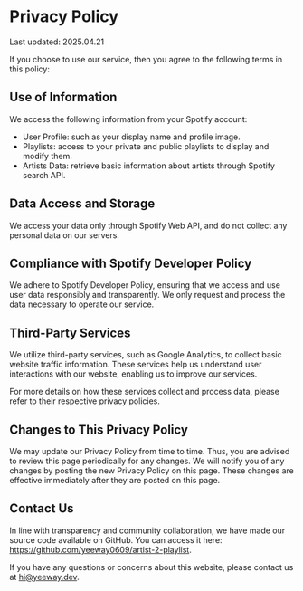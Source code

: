 # Privacy Policy

Last updated: 2025.04.21

If you choose to use our service, then you agree to the following terms in this policy:

## Use of Information

We access the following information from your Spotify account:

- User Profile: such as your display name and profile image.
- Playlists: access to your private and public playlists to display and modify them.
- Artists Data: retrieve basic information about artists through Spotify search API.

## Data Access and Storage

We access your data only through Spotify Web API, and do not collect any personal data on our servers.

## Compliance with Spotify Developer Policy

We adhere to Spotify Developer Policy, ensuring that we access and use user data responsibly and transparently. We only request and process the data necessary to operate our service.

## Third-Party Services

We utilize third-party services, such as Google Analytics, to collect basic website traffic information. These services help us understand user interactions with our website, enabling us to improve our services.

For more details on how these services collect and process data, please refer to their respective privacy policies.

## Changes to This Privacy Policy

We may update our Privacy Policy from time to time. Thus, you are advised to review this page periodically for any changes. We will notify you of any changes by posting the new Privacy Policy on this page. These changes are effective immediately after they are posted on this page.

## Contact Us

In line with transparency and community collaboration, we have made our source code available on GitHub. You can access it here: https://github.com/yeeway0609/artist-2-playlist.

If you have any questions or concerns about this website, please contact us at hi@yeeway.dev.
